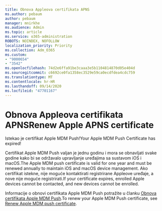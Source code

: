 ```yaml
---
title: Obnova Appleova certifikata APNS
ms.author: pebaum
author: pebaum
manager: mnirkhe
ms.audience: Admin
ms.topic: article
ms.service: o365-administration
ROBOTS: NOINDEX, NOFOLLOW
localization_priority: Priority
ms.collection: Adm_O365
ms.custom:
- "9000654"
- "3542"
ms.openlocfilehash: 74d2e6ffa91be3caaa3e5b1104814870d05e404d
ms.sourcegitcommit: c6692ce0fa1358ec3529e59ca0ecdfdea4cdc759
ms.translationtype: MT
ms.contentlocale: hr-HR
ms.lasthandoff: 09/14/2020
ms.locfileid: "47701167"
---
```

# <a name="renew-apple-apns-certificate"></a><span data-ttu-id="0919d-102">Obnova Appleova certifikata APNS</span><span class="sxs-lookup"><span data-stu-id="0919d-102">Renew Apple APNS certificate</span></span>

<span data-ttu-id="0919d-103">Istekao je certifikat Apple MDM Push!</span><span class="sxs-lookup"><span data-stu-id="0919d-103">Your Apple MDM Push Certificate has expired!</span></span>

<span data-ttu-id="0919d-104">Certifikat Apple MDM Push valjan je jednu godinu i mora se obnavljati svake godine kako bi se održavalo upravljanje uređajima sa sustavom iOS i macOS.</span><span class="sxs-lookup"><span data-stu-id="0919d-104">The Apple MDM push certificate is valid for one year and must be renewed annually to maintain iOS and macOS device management.</span></span> <span data-ttu-id="0919d-105">Ako certifikat istekne, nije moguće kontaktirati registrirane Appleove uređaje, a nove nije moguće registrirati.</span><span class="sxs-lookup"><span data-stu-id="0919d-105">If your certificate expires, enrolled Apple devices cannot be contacted, and new devices cannot be enrolled.</span></span>

<span data-ttu-id="0919d-106">Informacije o obnovi certifikata Apple MDM Push potražite u članku [Obnova certifikata Apple MDM Push](https://docs.microsoft.com/intune/enrollment/apple-mdm-push-certificate-get#renew-apple-mdm-push-certificate).</span><span class="sxs-lookup"><span data-stu-id="0919d-106">To renew your Apple MDM Push certificate, see [Renew Apple MDM push certificate](https://docs.microsoft.com/intune/enrollment/apple-mdm-push-certificate-get#renew-apple-mdm-push-certificate).</span></span>
